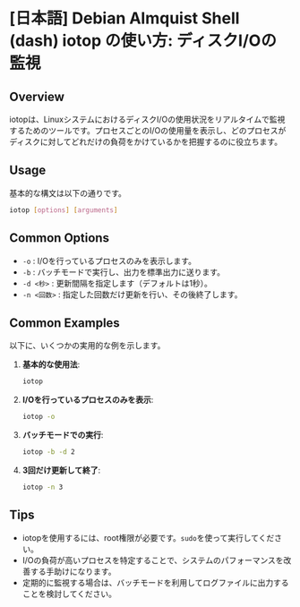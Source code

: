 # [日本語] Debian Almquist Shell (dash) iotop の使い方: ディスクI/Oの監視

## Overview
iotopは、LinuxシステムにおけるディスクI/Oの使用状況をリアルタイムで監視するためのツールです。プロセスごとのI/Oの使用量を表示し、どのプロセスがディスクに対してどれだけの負荷をかけているかを把握するのに役立ちます。

## Usage
基本的な構文は以下の通りです。

```bash
iotop [options] [arguments]
```

## Common Options
- `-o` : I/Oを行っているプロセスのみを表示します。
- `-b` : バッチモードで実行し、出力を標準出力に送ります。
- `-d <秒>` : 更新間隔を指定します（デフォルトは1秒）。
- `-n <回数>` : 指定した回数だけ更新を行い、その後終了します。

## Common Examples
以下に、いくつかの実用的な例を示します。

1. **基本的な使用法**:
   ```bash
   iotop
   ```

2. **I/Oを行っているプロセスのみを表示**:
   ```bash
   iotop -o
   ```

3. **バッチモードでの実行**:
   ```bash
   iotop -b -d 2
   ```

4. **3回だけ更新して終了**:
   ```bash
   iotop -n 3
   ```

## Tips
- iotopを使用するには、root権限が必要です。`sudo`を使って実行してください。
- I/Oの負荷が高いプロセスを特定することで、システムのパフォーマンスを改善する手助けになります。
- 定期的に監視する場合は、バッチモードを利用してログファイルに出力することを検討してください。